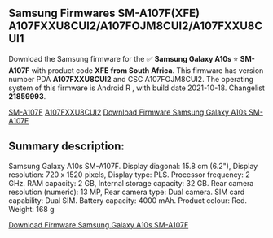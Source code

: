 <h2>Samsung Firmwares SM-A107F(XFE) A107FXXU8CUI2/A107FOJM8CUI2/A107FXXU8CUI1</h2>
Download the Samsung firmware for the ✅ <strong>Samsung Galaxy A10s </strong> ⭐ <strong>SM-A107F</strong> with product code <strong>XFE</strong> <strong> from South Africa</strong>. This firmware has version number PDA <strong>A107FXXU8CUI2</strong> and CSC A107FOJM8CUI2. The operating system of this firmware is Android R , with build date 2021-10-18. Changelist <strong>21859993</strong>.


[SM-A107F](https://samfirm.shop/samsung/model/SM-A107F)
[A107FXXU8CUI2](https://samfirm.shop/samsung/pda/A107FXXU8CUI2)
[Download Firmware Samsung Galaxy A10s SM-A107F](https://samfirm.shop/samsung/firmware/466123)
<h2>Summary description:</h2>
<p>Samsung Galaxy A10s SM-A107F. Display diagonal: 15.8 cm (6.2"), Display resolution: 720 x 1520 pixels, Display type: PLS. Processor frequency: 2 GHz. RAM capacity: 2 GB, Internal storage capacity: 32 GB. Rear camera resolution (numeric): 13 MP, Rear camera type: Dual camera. SIM card capability: Dual SIM. Battery capacity: 4000 mAh. Product colour: Red. Weight: 168 g</p>


[Download Firmware Samsung Galaxy A10s SM-A107F](https://samfirm.shop/samsung/firmware/466123)
